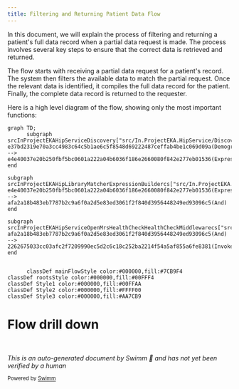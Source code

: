 ```yaml
---
title: Filtering and Returning Patient Data Flow
---
```

In this document, we will explain the process of filtering and returning a patient's full data record when a partial data request is made. The process involves several key steps to ensure that the correct data is retrieved and returned.

The flow starts with receiving a partial data request for a patient's record. The system then filters the available data to match the partial request. Once the relevant data is identified, it compiles the full data record for the patient. Finally, the complete data record is returned to the requester.

Here is a high level diagram of the flow, showing only the most important functions:

```mermaid
graph TD;
      subgraph srcInProjectEKAHipServiceDiscovery["src/In.ProjectEKA.HipService/Discovery"]
e37bd2319e70a3cc4983c64c5b1ae6c5f8548d69222487ceffab4be1c069d09a(DemographicRecords) --> e4e40037e20b250fbf5bc0601a222a04b6036f186e2660080f842e277eb01536(ExpressionFor)
end

subgraph srcInProjectEKAHipLibraryMatcherExpressionBuildercs["src/In.ProjectEKA.HipLibrary/Matcher/ExpressionBuilder.cs"]
e4e40037e20b250fbf5bc0601a222a04b6036f186e2660080f842e277eb01536(ExpressionFor) --> afa2a18b483eb7787b2c9a6f0a2d5e83ed3061f2f840d3956448249ed93096c5(And)
end

subgraph srcInProjectEKAHipServiceOpenMrsHealthCheckHealthCheckMiddlewarecs["src/In.ProjectEKA.HipService/OpenMrs/HealthCheck/HealthCheckMiddleware.cs"]
afa2a18b483eb7787b2c9a6f0a2d5e83ed3061f2f840d3956448249ed93096c5(And) --> 2262675033cc03afc2f7209990ec5d2c6c18c252ba2214f54a5af855a6fe8381(Invoke)
end


      classDef mainFlowStyle color:#000000,fill:#7CB9F4
classDef rootsStyle color:#000000,fill:#00FFF4
classDef Style1 color:#000000,fill:#00FFAA
classDef Style2 color:#000000,fill:#FFFF00
classDef Style3 color:#000000,fill:#AA7CB9
```

# Flow drill down

&nbsp;

*This is an auto-generated document by Swimm 🌊 and has not yet been verified by a human*

<SwmMeta version="3.0.0" repo-id="Z2l0aHViJTNBJTNBaGlwLXNlcnZpY2UlM0ElM0FTd2ltbS1EZW1v" repo-name="hip-service"><sup>Powered by [Swimm](/)</sup></SwmMeta>
